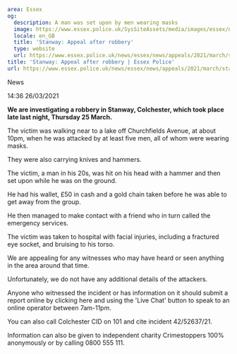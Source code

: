 ```yaml
area: Essex
og:
  description: A man was set upon by men wearing masks
  image: https://www.essex.police.uk/SysSiteAssets/media/images/essex/news/library-images/600/appeal-600.jpg?crop=(0,10,600,326)&amp;w=600&amp;h=300&amp;scale=both
  locale: en_GB
  title: 'Stanway: Appeal after robbery'
  type: website
  url: https://www.essex.police.uk/news/essex/news/appeals/2021/march/stanway-appeal-after-robbery/
title: 'Stanway: Appeal after robbery | Essex Police'
url: https://www.essex.police.uk/news/essex/news/appeals/2021/march/stanway-appeal-after-robbery/
```

News

14:36 26/03/2021

**We are investigating a robbery in Stanway, Colchester, which took place late last night, Thursday 25 March.**

The victim was walking near to a lake off Churchfields Avenue, at about 10pm, when he was attacked by at least five men, all of whom were wearing masks.

They were also carrying knives and hammers.

The victim, a man in his 20s, was hit on his head with a hammer and then set upon while he was on the ground.

He had his wallet, £50 in cash and a gold chain taken before he was able to get away from the group.

He then managed to make contact with a friend who in turn called the emergency services.

The victim was taken to hospital with facial injuries, including a fractured eye socket, and bruising to his torso.

We are appealing for any witnesses who may have heard or seen anything in the area around that time.

Unfortunately, we do not have any additional details of the attackers.

Anyone who witnessed the incident or has information on it should submit a report online by clicking here and using the 'Live Chat' button to speak to an online operator between 7am-11pm.

You can also call Colchester CID on 101 and cite incident 42/52637/21.

Information can also be given to independent charity Crimestoppers 100% anonymously or by calling 0800 555 111.
